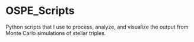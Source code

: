 # OSPE_Scripts

Python scripts that I use to process, analyze, and visualize the output from Monte Carlo simulations of stellar triples.
